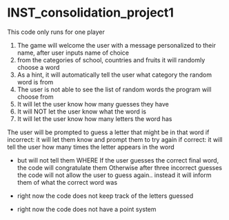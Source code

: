 # INST_consolidation_project1
This code only runs for one player

1. The game will welcome the user with a message personalized to their name, after user inputs name of choice
2. from the categories of school, countries and fruits it will randomly choose a word
3. As a hint, it will automatically tell the user what category the random word is from
7. The user is not able to see the list of random words the program will choose from 
4. It will let the user know how many guesses they have
5. It will NOT let the user know what the word is
6. It will let the user know how many letters the word has

The user will be prompted to guess a letter that might be in that word
if incorrect: it will let them know and prompt them to try again
if correct: it will tell the user how many times the letter appears in the word
* but will not tell them WHERE
If the user guesses the correct final word, the code will congratulate them
Otherwise after three incorrect guesses the code will not allow the user to guess again.. instead it will inform them of what the correct word was 

   
* right now the code does not keep track of the letters guessed
* right now the code does not have a point system
